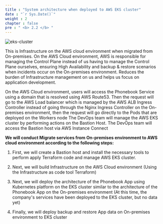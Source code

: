 ```yaml
---
title : "System architecture when deployed to AWS EKS cluster"
date : "`r Sys.Date()`"
weight : 2
chapter : false
pre : " <b> 2.2 </b> "
---
```

![eks-cluster](/images/002-architect/eks-cluster.png)

This is Infrastructure on the AWS cloud environment when migrated from On-premises. On the AWS Cloud environment, AWS is responsible for managing the Control Plane instead of us having to manage the Control Plane ourselves, ensuring High Availability and backup & restore scenarios when incidents occur on the On-premises environment. Reduces the burden of Infrastructure management on us and helps us focus on application development.

On the AWS Cloud environment, users will access the Phonebook Service using a domain that is resolved using AWS Route53. Then the request will go to the AWS Load balancer which is managed by the AWS ALB Ingress Controller instead of going through the Nginx Ingress Controller on the On-premises environment, then the request will go directly to the Pods that are deployed on the Workers node
The DevOps team will manage the AWS EKS cluster by performing actions on the Bastion Host. The DevOps team will access the Bastion host via AWS Instance Connect

**We will conduct Migrate services from On-premises environment to AWS cloud environment according to the following steps:**
  1. First, we will create a Bastion host and install the necessary tools to perform apply Terraform code and manage AWS EKS cluster.

  2. Next, we will build Infrastructure on the AWS Cloud environment (Using the Infrastructure as code tool Terraform)

  3. Next, we will deploy the architecture of the Phonebook App using Kubernetes platform on the EKS cluster similar to the architecture of the Phonebook App on the On-premises environment (At this time, the company's services have been deployed to the EKS cluster, but no data yet)
  
  4. Finally, we will deploy backup and restore App data on On-premises environment to EKS cluster
